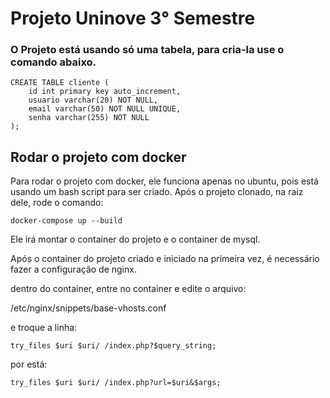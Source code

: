 # Projeto Uninove 3° Semestre

### O Projeto está usando só uma tabela, para cria-la use o comando abaixo.
```
CREATE TABLE cliente (
    id int primary key auto_increment,
    usuario varchar(20) NOT NULL,
    email varchar(50) NOT NULL UNIQUE,
    senha varchar(255) NOT NULL
);

```

## Rodar o projeto com docker

Para rodar o projeto com docker, ele funciona apenas no ubuntu, pois está usando um bash script para ser criado. Após o projeto clonado, na raiz dele, rode o comando:

```
docker-compose up --build
```

Ele irá montar o container do projeto e o container de mysql.

Após o container do projeto criado e iniciado na primeira vez, é necessário fazer a configuração de nginx.

dentro do container, entre no container e edite o arquivo:

/etc/nginx/snippets/base-vhosts.conf

e troque a linha:

```
try_files $uri $uri/ /index.php?$query_string;
```

por está:

```
try_files $uri $uri/ /index.php?url=$uri&$args;
```
